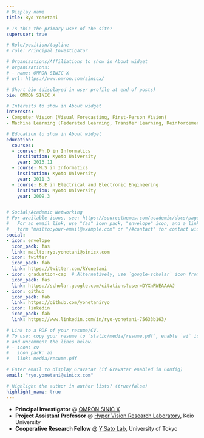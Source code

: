```yaml
---
# Display name
title: Ryo Yonetani

# Is this the primary user of the site?
superuser: true

# Role/position/tagline
# role: Principal Investigator

# Organizations/Affiliations to show in About widget
# organizations:
# - name: OMRON SINIC X
# url: https://www.omron.com/sinicx/

# Short bio (displayed in user profile at end of posts)
bio: OMRON SINIC X

# Interests to show in About widget
interests:
- Computer Vision (Visual Forecasting, First-Person Vision)
- Machine Learning (Federated Learning, Transfer Learning, Reinforcement Learning)

# Education to show in About widget
education:
  courses:
  - course: Ph.D in Informatics
    institution: Kyoto University
    year: 2013.11
  - course: M.S in Informatics
    institution: Kyoto University
    year: 2011.3
  - course: B.E in Electrical and Electronic Engineering
    institution: Kyoto University
    year: 2009.3


# Social/Academic Networking
# For available icons, see: https://sourcethemes.com/academic/docs/page-builder/#icons
#   For an email link, use "fas" icon pack, "envelope" icon, and a link in the
#   form "mailto:your-email@example.com" or "/#contact" for contact widget.
social:
- icon: envelope
  icon_pack: fas
  link: mailto:ryo.yonetani@sinicx.com
- icon: twitter
  icon_pack: fab
  link: https://twitter.com/RYonetani
- icon: graduation-cap  # Alternatively, use `google-scholar` icon from `ai` icon pack
  icon_pack: fas
  link: https://scholar.google.com/citations?user=DYXnRWEAAAAJ
- icon: github
  icon_pack: fab
  link: https://github.com/yonetaniryo
- icon: linkedin
  icon_pack: fab
  link: https://www.linkedin.com/in/ryo-yonetani-75633b163/

# Link to a PDF of your resume/CV.
# To use: copy your resume to `static/media/resume.pdf`, enable `ai` icons in `params.toml`, 
# and uncomment the lines below.
# - icon: cv
#   icon_pack: ai
#   link: media/resume.pdf

# Enter email to display Gravatar (if Gravatar enabled in Config)
email: "ryo.yonetani@sinicx.com"

# Highlight the author in author lists? (true/false)
highlight_name: true
---
```


- **Principal Investigator** @ [OMRON SINIC X](https://www.omron.com/sinicx/)
- **Project Assistant Professor** @ [Hyper Vision Research Laboratory](http://www.hvrl.ics.keio.ac.jp/), Keio University
- **Cooperative Research Fellow** @ [Y.Sato Lab](https://www.ut-vision.org/sato-lab/), University of Tokyo
